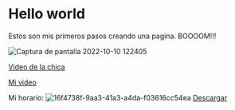 # Hello world
Estos son mis primeros pasos creando una pagina. BOOOOM!!!

![Captura de pantalla 2022-10-10 122405](https://user-images.githubusercontent.com/114767318/194922761-9b3f3b4b-3adb-4e8e-a02e-b73e576446c3.png)

[Video de la chica](https://m.facebook.com/story.php?story_fbid=pfbid02YJKTDUBBBkV1UVxG97ckwUer7K98TqoxHnqUtfqZRbSroqtK54NTbxoaGgDy4rJQl&id=100009325821058)

 [Mi video](https://user-images.githubusercontent.com/114767318/194931147-6413cd90-2836-4a4e-a971-6567c470fac1.mp4)

Mi horario:
![16f4738f-9aa3-41a3-a4da-f03616cc54ea](https://user-images.githubusercontent.com/114767318/194949715-5b58cbad-4b46-4829-a60e-a314127597fb.jpg)
[Descargar](https://github.com/Letnash/My-page-Lincoll/files/9749158/HORARIO-actualizado-_Recuperado-automaticamente_.pdf)
